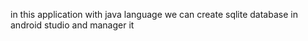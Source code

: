 in this application with java language we can create sqlite database in android studio and manager  it

